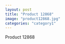 ```yaml
---
layout: post
title: "Product 12868"
image: "product12868.jpg"
categories: "category1"
---
```

Product 12868
